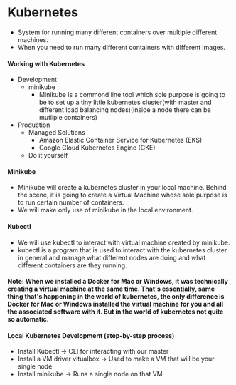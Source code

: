 # Kubernetes
  * System for running many different containers over multiple different machines.
  * When you need to run many different containers with different images. 
#### Working with Kubernetes
  * Development 
    * minikube
      * Minikube is a commond line tool which sole purpose is going to be to set up a tiny little kubernetes cluster(with master and different load balancing nodes)(inside a node there can be mutliple containers)
  * Production 
    * Managed Solutions 
      * Amazon Elastic Container Service for Kubernetes (EKS)
      * Google Cloud Kubernetes Engine (GKE)
    * Do it yourself 
#### Minikube
  * Minikube will create a kubernetes cluster in your local machine. Behind the scene, it is going to create a Virtual Machine whose sole purpose is to run certain number of containers. 
  * We will make only use of minikube in the local environment.
#### Kubectl
  * We will use kubectl to interact with virtual machine created by minikube.
  * kubectl is a program that is used to interact with the kubernetes cluster in general and manage what different nodes are doing and what different containers are they running. 
  
#### Note: When we installed a Docker for Mac or Windows, it was technically creating a virtual machine at the same time. That's essentially, same thing that's happening in the world of kubernetes, the only difference is Docker for Mac or Windows installed the virtual machine for you and all the associated software with it. But in the world of kubernetes not quite so automatic. 
#### Local Kubernetes Development (step-by-step process)
  * Install Kubectl -> CLI for interacting with our master
  * Install a VM driver vitualbox -> Used to make a VM that will be your single node
  * Install minikube -> Runs a single node on that VM
